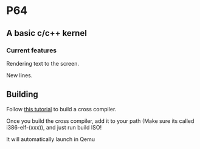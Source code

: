 # P64

## A basic c/c++ kernel

### Current features

Rendering text to the screen.

New lines.

## Building

Follow [this tutorial](wiki.osdev.org/GCC_Cross-Compiler) to build a cross compiler.

Once you build the cross compiler, add it to your path (Make sure its called i386-elf-(xxx)), and just run build ISO!

It will automatically launch in Qemu
